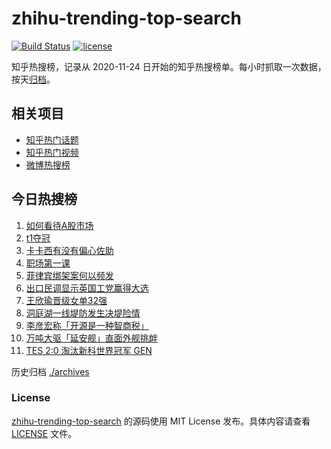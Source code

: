 # zhihu-trending-top-search

[![Build Status](https://github.com/justjavac/zhihu-trending-top-search/workflows/ci/badge.svg?branch=main)](https://github.com/justjavac/zhihu-trending-top-search/actions)
[![license](https://img.shields.io/github/license/justjavac/zhihu-trending-top-search)](https://github.com/justjavac/zhihu-trending-top-search/blob/main/LICENSE)

知乎热搜榜，记录从 2020-11-24 日开始的知乎热搜榜单。每小时抓取一次数据，按天[归档](./archives)。

## 相关项目

- [知乎热门话题](https://github.com/justjavac/zhihu-trending-hot-questions)
- [知乎热门视频](https://github.com/justjavac/zhihu-trending-hot-video)
- [微博热搜榜](https://github.com/justjavac/weibo-trending-hot-search)

## 今日热搜榜

<!-- BEGIN -->
<!-- 最后更新时间 Tue Jul 09 2024 03:06:25 GMT+0800 (China Standard Time) -->

1. [如何看待A股市场](https://www.zhihu.com/search?q=%E5%A6%82%E4%BD%95%E7%9C%8B%E5%BE%85A%E8%82%A1%E5%B8%82%E5%9C%BA)
1. [t1夺冠](https://www.zhihu.com/search?q=t1%E5%A4%BA%E5%86%A0)
1. [卡卡西有没有偏心佐助](https://www.zhihu.com/search?q=%E5%8D%A1%E5%8D%A1%E8%A5%BF%E6%9C%89%E6%B2%A1%E6%9C%89%E5%81%8F%E5%BF%83%E4%BD%90%E5%8A%A9)
1. [职场第一课](https://www.zhihu.com/search?q=%E8%81%8C%E5%9C%BA%E7%AC%AC%E4%B8%80%E8%AF%BE)
1. [菲律宾绑架案何以频发](https://www.zhihu.com/search?q=%E8%8F%B2%E5%BE%8B%E5%AE%BE%E7%BB%91%E6%9E%B6%E6%A1%88%E4%BD%95%E4%BB%A5%E9%A2%91%E5%8F%91)
1. [出口民调显示英国工党赢得大选](https://www.zhihu.com/search?q=%E5%87%BA%E5%8F%A3%E6%B0%91%E8%B0%83%E6%98%BE%E7%A4%BA%E8%8B%B1%E5%9B%BD%E5%B7%A5%E5%85%9A%E8%B5%A2%E5%BE%97%E5%A4%A7%E9%80%89)
1. [王欣瑜晋级女单32强](https://www.zhihu.com/search?q=%E7%8E%8B%E6%AC%A3%E7%91%9C%E6%99%8B%E7%BA%A7%E5%A5%B3%E5%8D%9532%E5%BC%BA)
1. [洞庭湖一线堤防发生决堤险情](https://www.zhihu.com/search?q=%E6%B4%9E%E5%BA%AD%E6%B9%96%E4%B8%80%E7%BA%BF%E5%A0%A4%E9%98%B2%E5%8F%91%E7%94%9F%E5%86%B3%E5%A0%A4%E9%99%A9%E6%83%85)
1. [李彦宏称「开源是一种智商税」](https://www.zhihu.com/search?q=%E6%9D%8E%E5%BD%A6%E5%AE%8F%E7%A7%B0%E3%80%8C%E5%BC%80%E6%BA%90%E6%98%AF%E4%B8%80%E7%A7%8D%E6%99%BA%E5%95%86%E7%A8%8E%E3%80%8D)
1. [万吨大驱「延安舰」直面外舰挑衅](https://www.zhihu.com/search?q=%E4%B8%87%E5%90%A8%E5%A4%A7%E9%A9%B1%E3%80%8C%E5%BB%B6%E5%AE%89%E8%88%B0%E3%80%8D%E7%9B%B4%E9%9D%A2%E5%A4%96%E8%88%B0%E6%8C%91%E8%A1%85)
1. [TES 2:0 淘汰新科世界冠军 GEN](https://www.zhihu.com/search?q=TES%202%3A0%20%E6%B7%98%E6%B1%B0%E6%96%B0%E7%A7%91%E4%B8%96%E7%95%8C%E5%86%A0%E5%86%9B%20GEN)

<!-- END -->

历史归档 [./archives](./archives)

### License

[zhihu-trending-top-search](https://github.com/justjavac/zhihu-trending-top-search) 的源码使用 MIT License
发布。具体内容请查看 [LICENSE](./LICENSE) 文件。
